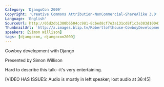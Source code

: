 ```yaml
---
Category: 'DjangoCon 2009'
Copyright: 'Creative Commons Attribution-NonCommercial-ShareAlike 3.0'
Language: 'English'
SourceUrl: http://05d2db1380b6504cc981-8cbed8cf7e3a131cd8f1c3e383d10041.r93.cf2.rackcdn.com/djangocon-2009/24_cowboy-development-with-django.ogv
ThumbnailUrl: 'http://a.images.blip.tv/Robertlofthouse-CowboyDevelopmentWithDjango354.png'
speakers: [Simon Willison]
tags: [djangocon, djangocon2009]
---
```

Cowboy development with Django

  
Presented by Simon Willison

  
Hard to describe this talk--it's very entertaining.

  
[VIDEO HAS ISSUES: Audio is mostly in left speaker; lost audio at 36:45]


